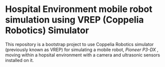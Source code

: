 # Hospital Environment mobile robot simulation using VREP (Coppelia Robotics) Simulator 

This repository is a bootstrap project to use Coppelia Robotics simulator (previously known as VREP) for simulating a mobile robot, *Pioneer P3-DX* , moving within a hopsital environment with a camera and ultrasonic sensors installed on it.



